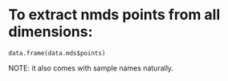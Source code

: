 # To extract nmds points from all dimensions:
```
data.frame(data.mds$points)
```

NOTE: it also comes with sample names naturally.
